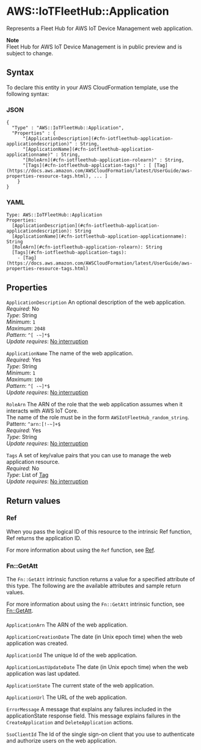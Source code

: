 # AWS::IoTFleetHub::Application<a name="aws-resource-iotfleethub-application"></a>

Represents a Fleet Hub for AWS IoT Device Management web application\.

**Note**  
Fleet Hub for AWS IoT Device Management is in public preview and is subject to change\.

## Syntax<a name="aws-resource-iotfleethub-application-syntax"></a>

To declare this entity in your AWS CloudFormation template, use the following syntax:

### JSON<a name="aws-resource-iotfleethub-application-syntax.json"></a>

```
{
  "Type" : "AWS::IoTFleetHub::Application",
  "Properties" : {
      "[ApplicationDescription](#cfn-iotfleethub-application-applicationdescription)" : String,
      "[ApplicationName](#cfn-iotfleethub-application-applicationname)" : String,
      "[RoleArn](#cfn-iotfleethub-application-rolearn)" : String,
      "[Tags](#cfn-iotfleethub-application-tags)" : [ [Tag](https://docs.aws.amazon.com/AWSCloudFormation/latest/UserGuide/aws-properties-resource-tags.html), ... ]
    }
}
```

### YAML<a name="aws-resource-iotfleethub-application-syntax.yaml"></a>

```
Type: AWS::IoTFleetHub::Application
Properties: 
  [ApplicationDescription](#cfn-iotfleethub-application-applicationdescription): String
  [ApplicationName](#cfn-iotfleethub-application-applicationname): String
  [RoleArn](#cfn-iotfleethub-application-rolearn): String
  [Tags](#cfn-iotfleethub-application-tags): 
    - [Tag](https://docs.aws.amazon.com/AWSCloudFormation/latest/UserGuide/aws-properties-resource-tags.html)
```

## Properties<a name="aws-resource-iotfleethub-application-properties"></a>

`ApplicationDescription`  <a name="cfn-iotfleethub-application-applicationdescription"></a>
An optional description of the web application\.  
*Required*: No  
*Type*: String  
*Minimum*: `1`  
*Maximum*: `2048`  
*Pattern*: `^[ -~]*$`  
*Update requires*: [No interruption](https://docs.aws.amazon.com/AWSCloudFormation/latest/UserGuide/using-cfn-updating-stacks-update-behaviors.html#update-no-interrupt)

`ApplicationName`  <a name="cfn-iotfleethub-application-applicationname"></a>
The name of the web application\.  
*Required*: Yes  
*Type*: String  
*Minimum*: `1`  
*Maximum*: `100`  
*Pattern*: `^[ -~]*$`  
*Update requires*: [No interruption](https://docs.aws.amazon.com/AWSCloudFormation/latest/UserGuide/using-cfn-updating-stacks-update-behaviors.html#update-no-interrupt)

`RoleArn`  <a name="cfn-iotfleethub-application-rolearn"></a>
The ARN of the role that the web application assumes when it interacts with AWS IoT Core\.  
The name of the role must be in the form `AWSIotFleetHub_random_string`\.
Pattern: `^arn:[!-~]+$`  
*Required*: Yes  
*Type*: String  
*Update requires*: [No interruption](https://docs.aws.amazon.com/AWSCloudFormation/latest/UserGuide/using-cfn-updating-stacks-update-behaviors.html#update-no-interrupt)

`Tags`  <a name="cfn-iotfleethub-application-tags"></a>
A set of key/value pairs that you can use to manage the web application resource\.  
*Required*: No  
*Type*: List of [Tag](https://docs.aws.amazon.com/AWSCloudFormation/latest/UserGuide/aws-properties-resource-tags.html)  
*Update requires*: [No interruption](https://docs.aws.amazon.com/AWSCloudFormation/latest/UserGuide/using-cfn-updating-stacks-update-behaviors.html#update-no-interrupt)

## Return values<a name="aws-resource-iotfleethub-application-return-values"></a>

### Ref<a name="aws-resource-iotfleethub-application-return-values-ref"></a>

 When you pass the logical ID of this resource to the intrinsic Ref function, Ref returns the application ID\. 

For more information about using the `Ref` function, see [Ref](https://docs.aws.amazon.com/AWSCloudFormation/latest/UserGuide/intrinsic-function-reference-ref.html)\.

### Fn::GetAtt<a name="aws-resource-iotfleethub-application-return-values-fn--getatt"></a>

The `Fn::GetAtt` intrinsic function returns a value for a specified attribute of this type\. The following are the available attributes and sample return values\.

For more information about using the `Fn::GetAtt` intrinsic function, see [Fn::GetAtt](https://docs.aws.amazon.com/AWSCloudFormation/latest/UserGuide/intrinsic-function-reference-getatt.html)\.

#### <a name="aws-resource-iotfleethub-application-return-values-fn--getatt-fn--getatt"></a>

`ApplicationArn`  <a name="ApplicationArn-fn::getatt"></a>
The ARN of the web application\.

`ApplicationCreationDate`  <a name="ApplicationCreationDate-fn::getatt"></a>
The date \(in Unix epoch time\) when the web application was created\.

`ApplicationId`  <a name="ApplicationId-fn::getatt"></a>
The unique Id of the web application\.

`ApplicationLastUpdateDate`  <a name="ApplicationLastUpdateDate-fn::getatt"></a>
The date \(in Unix epoch time\) when the web application was last updated\.

`ApplicationState`  <a name="ApplicationState-fn::getatt"></a>
The current state of the web application\.

`ApplicationUrl`  <a name="ApplicationUrl-fn::getatt"></a>
The URL of the web application\.

`ErrorMessage`  <a name="ErrorMessage-fn::getatt"></a>
A message that explains any failures included in the applicationState response field\. This message explains failures in the `CreateApplication` and `DeleteApplication` actions\.

`SsoClientId`  <a name="SsoClientId-fn::getatt"></a>
The Id of the single sign\-on client that you use to authenticate and authorize users on the web application\.